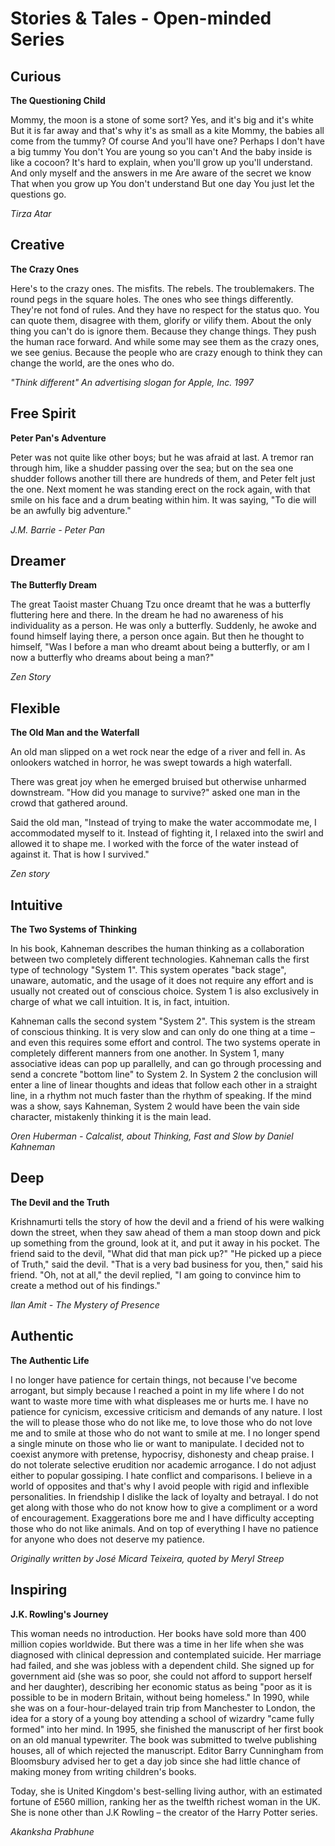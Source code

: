 # Stories & Tales - Open-minded Series

## Curious

**The Questioning Child**

Mommy, the moon is a stone of some sort? Yes, and it's big and it's white
But it is far away and that's why it's as small as a kite Mommy, the babies all come from the tummy?
Of course
And you'll have one? Perhaps
I don't have a big tummy You don't
You are young so you can't
And the baby inside is like a cocoon?
It's hard to explain, when you'll grow up you'll understand.
And only myself and the answers in me Are aware of the secret we know
That when you grow up You don't understand But one day
You just let the questions go.

*Tirza Atar*

## Creative

**The Crazy Ones**

Here's to the crazy ones. The misfits. The rebels. The troublemakers. The round pegs in the square holes. The ones who see things differently. They're not fond of rules. And they have no respect for the status quo. You can quote them, disagree with them, glorify or vilify them. About the only thing you can't do is ignore them. Because they change things. They push the human race forward. And while some may see them as the crazy ones, we see genius. Because the people who are crazy enough to think they can change the world, are the ones who do.

*"Think different" An advertising slogan for Apple, Inc. 1997*

## Free Spirit

**Peter Pan's Adventure**

Peter was not quite like other boys; but he was afraid at last. A tremor ran through him, like a shudder passing over the sea; but on the sea one shudder follows another till there are hundreds of them, and Peter felt just the one. Next moment he was standing erect on the rock again, with that smile on his face and a drum beating within him. It was saying, "To die will be an awfully big adventure."

*J.M. Barrie - Peter Pan*

## Dreamer

**The Butterfly Dream**

The great Taoist master Chuang Tzu once dreamt that he was a butterfly fluttering here and there. In the dream he had no awareness of his individuality as a person. He was only a butterfly. Suddenly, he awoke and found himself laying there, a person once again. But then he thought to himself, "Was I before a man who dreamt about being a butterfly, or am I now a butterfly who dreams about being a man?"

*Zen Story*

## Flexible

**The Old Man and the Waterfall**

An old man slipped on a wet rock near the edge of a river and fell in. As onlookers watched in horror, he was swept towards a high waterfall.

There was great joy when he emerged bruised but otherwise unharmed downstream. "How did you manage to survive?" asked one man in the crowd that gathered around.

Said the old man, "Instead of trying to make the water accommodate me, I accommodated myself to it. Instead of fighting it, I relaxed into the swirl and allowed it to shape me. I worked with the force of the water instead of against it. That is how I survived."

*Zen story*

## Intuitive

**The Two Systems of Thinking**

In his book, Kahneman describes the human thinking as a collaboration between two completely different technologies. Kahneman calls the first type of technology "System 1". This system operates "back stage", unaware, automatic, and the usage of it does not require any effort and is usually not created out of conscious choice. System 1 is also exclusively in charge of what we call intuition. It is, in fact, intuition.

Kahneman calls the second system "System 2". This system is the stream of conscious thinking. It is very slow and can only do one thing at a time – and even this requires some effort and control. The two systems operate in completely different manners from one another. In System 1, many associative ideas can pop up parallelly, and can go through processing and send a concrete "bottom line" to System 2. In System 2 the conclusion will enter a line of linear thoughts and ideas that follow each other in a straight line, in a rhythm not much faster than the rhythm of speaking. If the mind was a show, says Kahneman, System 2 would have been the vain side character, mistakenly thinking it is the main lead.

*Oren Huberman - Calcalist, about Thinking, Fast and Slow by Daniel Kahneman*

## Deep

**The Devil and the Truth**

Krishnamurti tells the story of how the devil and a friend of his were walking down the street, when they saw ahead of them a man stoop down and pick up something from the ground, look at it, and put it away in his pocket. The friend said to the devil, "What did that man pick up?" "He picked up a piece of Truth," said the devil. "That is a very bad business for you, then," said his friend. "Oh, not at all," the devil replied, "I am going to convince him to create a method out of his findings."

*Ilan Amit - The Mystery of Presence*

## Authentic

**The Authentic Life**

I no longer have patience for certain things, not because I've become arrogant, but simply because I reached a point in my life where I do not want to waste more time with what displeases me or hurts me. I have no patience for cynicism, excessive criticism and demands of any nature. I lost the will to please those who do not like me, to love those who do not love me and to smile at those who do not want to smile at me. I no longer spend a single minute on those who lie or want to manipulate. I decided not to coexist anymore with pretense, hypocrisy, dishonesty and cheap praise. I do not tolerate selective erudition nor academic arrogance. I do not adjust either to popular gossiping. I hate conflict and comparisons. I believe in a world of opposites and that's why I avoid people with rigid and inflexible personalities. In friendship I dislike the lack of loyalty and betrayal. I do not get along with those who do not know how to give a compliment or a word of encouragement. Exaggerations bore me and I have difficulty accepting those who do not like animals. And on top of everything I have no patience for anyone who does not deserve my patience.

*Originally written by José Micard Teixeira, quoted by Meryl Streep*

## Inspiring

**J.K. Rowling's Journey**

This woman needs no introduction. Her books have sold more than 400 million copies worldwide. But there was a time in her life when she was diagnosed with clinical depression and contemplated suicide. Her marriage had failed, and she was jobless with a dependent child. She signed up for government aid (she was so poor, she could not afford to support herself and her daughter), describing her economic status as being "poor as it is possible to be in modern Britain, without being homeless." In 1990, while she was on a four-hour-delayed train trip from Manchester to London, the idea for a story of a young boy attending a school of wizardry "came fully formed" into her mind. In 1995, she finished the manuscript of her first book on an old manual typewriter. The book was submitted to twelve publishing houses, all of which rejected the manuscript. Editor Barry Cunningham from Bloomsbury advised her to get a day job since she had little chance of making money from writing children's books.

Today, she is United Kingdom's best-selling living author, with an estimated fortune of £560 million, ranking her as the twelfth richest woman in the UK. She is none other than J.K Rowling – the creator of the Harry Potter series.

*Akanksha Prabhune*
